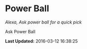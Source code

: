 # Power Ball
*Alexa, Ask power ball for a quick pick*

Ask Power Ball

**Last Updated:** 2016-03-12 16:38:25
